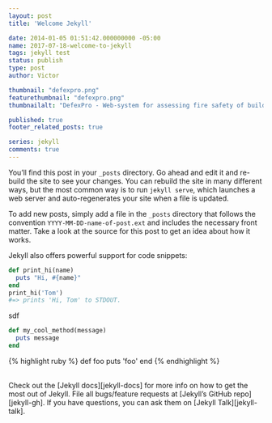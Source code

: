 ```yaml
---
layout: post
title: 'Welcome Jekyll'

date: 2014-01-05 01:51:42.000000000 -05:00
name: 2017-07-18-welcome-to-jekyll
tags: jekyll test
status: publish
type: post
author: Victor

thumbnail: "defexpro.png"
featurethumbnail: "defexpro.png"
thumbnailalt: "DefexPro - Web-system for assessing fire safety of buildings and objects"

published: true
footer_related_posts: true

series: jekyll
comments: true
---
```


You’ll find this post in your `_posts` directory. Go ahead and edit it and re-build the site to see your changes. You can rebuild the site in many different ways, but the most common way is to run `jekyll serve`, which launches a web server and auto-regenerates your site when a file is updated.

To add new posts, simply add a file in the `_posts` directory that follows the convention `YYYY-MM-DD-name-of-post.ext` and includes the necessary front matter. Take a look at the source for this post to get an idea about how it works.

Jekyll also offers powerful support for code snippets:

```ruby
def print_hi(name)
  puts "Hi, #{name}"
end
print_hi('Tom')
#=> prints 'Hi, Tom' to STDOUT.
```

sdf

```ruby
def my_cool_method(message)
  puts message
end
```

{% highlight ruby %}
def foo
  puts 'foo'
end
{% endhighlight %}


<br>
Check out the [Jekyll docs][jekyll-docs] for more info on how to get the most out of Jekyll. File all bugs/feature requests at [Jekyll’s GitHub repo][jekyll-gh]. If you have questions, you can ask them on [Jekyll Talk][jekyll-talk].

[jekyll-docs]: https://jekyllrb.com/docs/home
[jekyll-gh]:   https://github.com/jekyll/jekyll
[jekyll-talk]: https://talk.jekyllrb.com/
